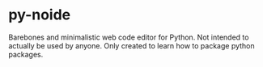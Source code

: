 # py-noide

Barebones and minimalistic web code editor for Python.
Not intended to actually be used by anyone.
Only created to learn how to package python packages.
